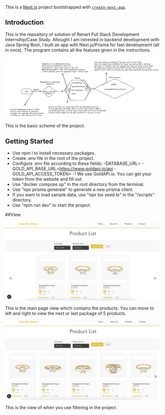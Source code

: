 This is a [Next.js](https://nextjs.org) project bootstrapped with [`create-next-app`](https://nextjs.org/docs/app/api-reference/cli/create-next-app).

## Introduction

This is the repository of solution of Renart Full Stack Development Internship/Case Study. Altought I am intrested in backend development with Java Spring Boot, I built an app with Next.js/Prisma for fast development (all in once). The program contains all the features given in the instructions.

![Preview](./public/scheme.png)

This is the basic scheme of the project.


## Getting Started
- Use npm i to install necessary packages.
- Create .env file in the root of the project.
- Configure .env file according to these fields:
    -DATABASE_URL=
    -GOLD_API_BASE_URL=https://www.goldapi.io/api
    -GOLD_API_ACCESS_TOKEN=
    -! We use GoldAPI.io. You can get your token from the website and fill out.
- Use "docker compose up" in the root directory from the terminal.
- Use "npx prisma generate" to generate a new prisma client.
- If you want to load sample data, use "npx tsx seed.ts" in the "/scripts" directory.
- Use "npm run dev" to start the project.


##View

![Preview](./public/withfilter.png)

This is the main page view which contains the products. You can move to left and right to view the next or last package of 5 products.

![Preview](./public/withoutfilter.png)

This is the view of when you use filtering in the project.